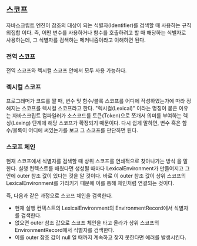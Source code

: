 ## 스코프

자바스크립트 엔진이 참조의 대상이 되는 식별자(Identifier)를 검색할 때 사용하는 규칙의집합 이다. 즉, 어떤 변수를 사용하거나 함수를 호출하려고 할 때 해당하는 식별자로 사용하는데, 그 식별자를 검색하는 메커니즘이라고 이해하면 된다.

### 전역 스코프

전역 스코프와 렉시컬 스코프 안에서 모두 사용 가능하다.

### 렉시컬 스코프

프로그래머가 코드를 짤 때, 변수 및 함수/블록 스코프를 어디에 작성하였는가에 따라 정해지는 스코프를 렉시컬 스코프라고 한다. "렉시컬(Lexical)" 이라는 명칭이 붙은 이유는 자바스크립트 컴파일러가 소스코드를 토큰(Token)으로 쪼개서 의미를 부여하는 렉싱(Lexing) 단계에 해당 스코프가 확정되기 때문이다. 다시 쉽게 말하면, 변수 혹은 함수/블록이 어디에 써있는가를 보고 그 스코프를 판단하면 된다.

### 스코프 체인

현재 스코프에서 식별자를 검색할 때 상위 스코프를 연쇄적으로 찾아나가는 방식 을 말한다. 실행 컨텍스트를 배웠다면 생성될 때마다 LexicalEnvironment가 만들어지고 그 안에 outer 참조 값이 있다는 것을 알 것이다. 바로 이 outer 참조 값이 상위 스코프의 LexicalEnvironment를 가리키기 때문에 이를 통해 체인처럼 연결되는 것이다.

즉, 다음과 같은 과정으로 스코프 체인을 검색한다.

- 현재 실행 컨텍스트의 LexicalEnvironment의 EnvironmentRecord에서 식별자를 검색한다.
- 없으면 outer 참조 값으로 스코프 체인을 타고 올라가 상위 스코프의 EnvironmentRecord에서 식별자를 검색한다.
- 이를 outer 참조 값이 null 일 때까지 계속하고 찾지 못한다면 에러를 발생시킨다.

